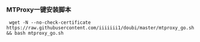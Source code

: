 ### MTProxy一键安装脚本

```
 wget -N --no-check-certificate https://raw.githubusercontent.com/iiiiiii1/doubi/master/mtproxy_go.sh && bash mtproxy_go.sh

```
